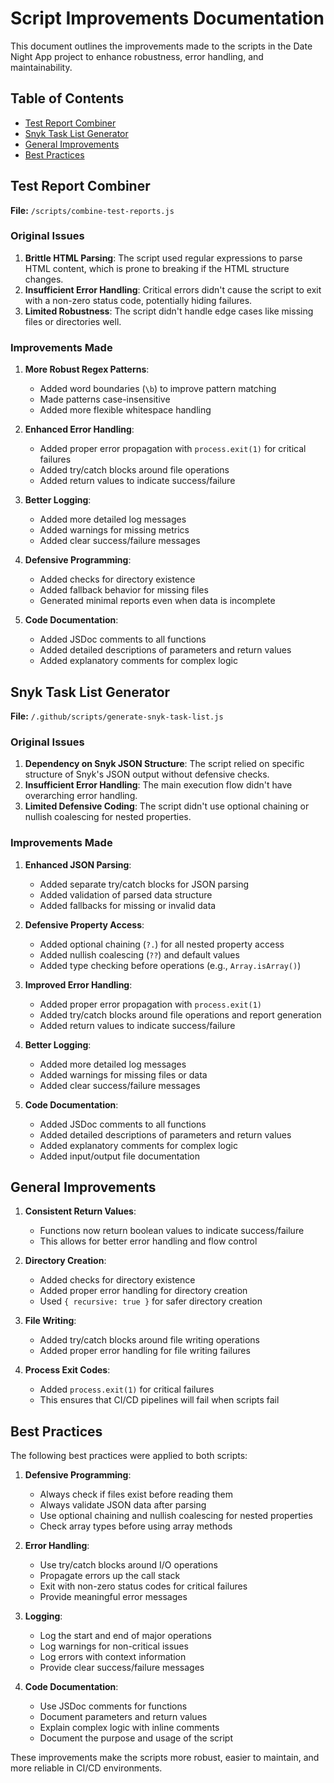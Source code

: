 # Script Improvements Documentation

This document outlines the improvements made to the scripts in the Date Night App project to enhance robustness, error handling, and maintainability.

## Table of Contents

- [Test Report Combiner](#test-report-combiner)
- [Snyk Task List Generator](#snyk-task-list-generator)
- [General Improvements](#general-improvements)
- [Best Practices](#best-practices)

## Test Report Combiner

**File:** `/scripts/combine-test-reports.js`

### Original Issues

1. **Brittle HTML Parsing**: The script used regular expressions to parse HTML content, which is prone to breaking if the HTML structure changes.
2. **Insufficient Error Handling**: Critical errors didn't cause the script to exit with a non-zero status code, potentially hiding failures.
3. **Limited Robustness**: The script didn't handle edge cases like missing files or directories well.

### Improvements Made

1. **More Robust Regex Patterns**:

   - Added word boundaries (`\b`) to improve pattern matching
   - Made patterns case-insensitive
   - Added more flexible whitespace handling

2. **Enhanced Error Handling**:

   - Added proper error propagation with `process.exit(1)` for critical failures
   - Added try/catch blocks around file operations
   - Added return values to indicate success/failure

3. **Better Logging**:

   - Added more detailed log messages
   - Added warnings for missing metrics
   - Added clear success/failure messages

4. **Defensive Programming**:

   - Added checks for directory existence
   - Added fallback behavior for missing files
   - Generated minimal reports even when data is incomplete

5. **Code Documentation**:
   - Added JSDoc comments to all functions
   - Added detailed descriptions of parameters and return values
   - Added explanatory comments for complex logic

## Snyk Task List Generator

**File:** `/.github/scripts/generate-snyk-task-list.js`

### Original Issues

1. **Dependency on Snyk JSON Structure**: The script relied on specific structure of Snyk's JSON output without defensive checks.
2. **Insufficient Error Handling**: The main execution flow didn't have overarching error handling.
3. **Limited Defensive Coding**: The script didn't use optional chaining or nullish coalescing for nested properties.

### Improvements Made

1. **Enhanced JSON Parsing**:

   - Added separate try/catch blocks for JSON parsing
   - Added validation of parsed data structure
   - Added fallbacks for missing or invalid data

2. **Defensive Property Access**:

   - Added optional chaining (`?.`) for all nested property access
   - Added nullish coalescing (`??`) and default values
   - Added type checking before operations (e.g., `Array.isArray()`)

3. **Improved Error Handling**:

   - Added proper error propagation with `process.exit(1)`
   - Added try/catch blocks around file operations and report generation
   - Added return values to indicate success/failure

4. **Better Logging**:

   - Added more detailed log messages
   - Added warnings for missing files or data
   - Added clear success/failure messages

5. **Code Documentation**:
   - Added JSDoc comments to all functions
   - Added detailed descriptions of parameters and return values
   - Added explanatory comments for complex logic
   - Added input/output file documentation

## General Improvements

1. **Consistent Return Values**:

   - Functions now return boolean values to indicate success/failure
   - This allows for better error handling and flow control

2. **Directory Creation**:

   - Added checks for directory existence
   - Added proper error handling for directory creation
   - Used `{ recursive: true }` for safer directory creation

3. **File Writing**:

   - Added try/catch blocks around file writing operations
   - Added proper error handling for file writing failures

4. **Process Exit Codes**:
   - Added `process.exit(1)` for critical failures
   - This ensures that CI/CD pipelines will fail when scripts fail

## Best Practices

The following best practices were applied to both scripts:

1. **Defensive Programming**:

   - Always check if files exist before reading them
   - Always validate JSON data after parsing
   - Use optional chaining and nullish coalescing for nested properties
   - Check array types before using array methods

2. **Error Handling**:

   - Use try/catch blocks around I/O operations
   - Propagate errors up the call stack
   - Exit with non-zero status codes for critical failures
   - Provide meaningful error messages

3. **Logging**:

   - Log the start and end of major operations
   - Log warnings for non-critical issues
   - Log errors with context information
   - Provide clear success/failure messages

4. **Code Documentation**:
   - Use JSDoc comments for functions
   - Document parameters and return values
   - Explain complex logic with inline comments
   - Document the purpose and usage of the script

These improvements make the scripts more robust, easier to maintain, and more reliable in CI/CD environments.
